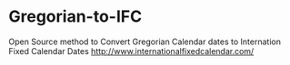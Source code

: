 # Gregorian-to-IFC
Open Source method to Convert Gregorian Calendar dates to Internation Fixed Calendar Dates http://www.internationalfixedcalendar.com/
